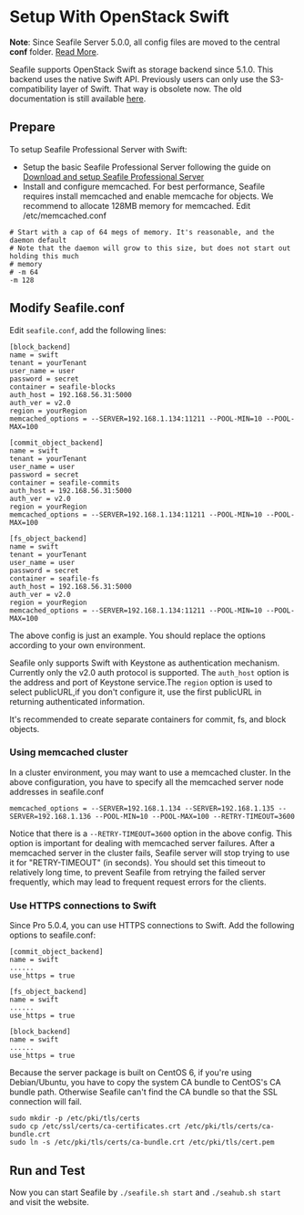 # Setup With OpenStack Swift

**Note**: Since Seafile Server 5.0.0, all config files are moved to the central **conf** folder. [Read More](../deploy/new_directory_layout_5_0_0.md).

Seafile supports OpenStack Swift as storage backend since 5.1.0. This backend uses the native Swift API. Previously users can only use the S3-compatibility layer of Swift. That way is obsolete now. The old documentation is still available [here](setup_with_openstackswift.md).

## Prepare

To setup Seafile Professional Server with Swift:

- Setup the basic Seafile Professional Server following the guide on [Download and setup Seafile Professional Server](download_and_setup_seafile_professional_server.md)
- Install and configure memcached. For best performance, Seafile requires install memcached and enable memcache for objects. We recommend to allocate 128MB memory for memcached. Edit /etc/memcached.conf

```
# Start with a cap of 64 megs of memory. It's reasonable, and the daemon default
# Note that the daemon will grow to this size, but does not start out holding this much
# memory
# -m 64
-m 128
```

## Modify Seafile.conf

Edit `seafile.conf`, add the following lines:

```
[block_backend]
name = swift
tenant = yourTenant
user_name = user
password = secret
container = seafile-blocks
auth_host = 192.168.56.31:5000
auth_ver = v2.0
region = yourRegion
memcached_options = --SERVER=192.168.1.134:11211 --POOL-MIN=10 --POOL-MAX=100

[commit_object_backend]
name = swift
tenant = yourTenant
user_name = user
password = secret
container = seafile-commits
auth_host = 192.168.56.31:5000
auth_ver = v2.0
region = yourRegion
memcached_options = --SERVER=192.168.1.134:11211 --POOL-MIN=10 --POOL-MAX=100

[fs_object_backend]
name = swift
tenant = yourTenant
user_name = user
password = secret
container = seafile-fs
auth_host = 192.168.56.31:5000
auth_ver = v2.0
region = yourRegion
memcached_options = --SERVER=192.168.1.134:11211 --POOL-MIN=10 --POOL-MAX=100
```

The above config is just an example. You should replace the options according to your own environment.

Seafile only supports Swift with Keystone as authentication mechanism. Currently only the v2.0 auth protocol is supported. The `auth_host` option is the address and port of Keystone service.The `region` option is used to select publicURL,if you don't configure it, use the first publicURL in returning authenticated information.

It's recommended to create separate containers for commit, fs, and block objects.

### Using memcached cluster

In a cluster environment, you may want to use a memcached cluster. In the above configuration, you have to specify all the memcached server node addresses in seafile.conf

```
memcached_options = --SERVER=192.168.1.134 --SERVER=192.168.1.135 --SERVER=192.168.1.136 --POOL-MIN=10 --POOL-MAX=100 --RETRY-TIMEOUT=3600
```

Notice that there is a `--RETRY-TIMEOUT=3600` option in the above config. This option is important for dealing with memcached server failures. After a memcached server in the cluster fails, Seafile server will stop trying to use it for "RETRY-TIMEOUT" (in seconds). You should set this timeout to relatively long time, to prevent Seafile from retrying the failed server frequently, which may lead to frequent request errors for the clients.

### Use HTTPS connections to Swift

Since Pro 5.0.4, you can use HTTPS connections to Swift. Add the following options to seafile.conf:

```
[commit_object_backend]
name = swift
......
use_https = true

[fs_object_backend]
name = swift
......
use_https = true

[block_backend]
name = swift
......
use_https = true
```

Because the server package is built on CentOS 6, if you're using Debian/Ubuntu, you have to copy the system CA bundle to CentOS's CA bundle path. Otherwise Seafile can't find the CA bundle so that the SSL connection will fail.

```
sudo mkdir -p /etc/pki/tls/certs
sudo cp /etc/ssl/certs/ca-certificates.crt /etc/pki/tls/certs/ca-bundle.crt
sudo ln -s /etc/pki/tls/certs/ca-bundle.crt /etc/pki/tls/cert.pem
```

## Run and Test ##

Now you can start Seafile by `./seafile.sh start` and `./seahub.sh start` and visit the website.
